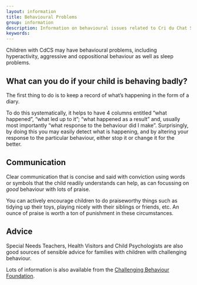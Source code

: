 ```yaml
---
layout: information
title: Behavioural Problems
group: information
description: Information on behavioural issues related to Cri du Chat Syndrome
keywords:
---
```


Children with CdCS may have behavioural problems, including hyperactivity, aggressive and oppositional behaviour as well as sleep problems. 

## What can you do if your child is behaving badly? 

The first thing to do is to keep a record of what’s happening in the form of a diary. 

To do this systematically, it helps to have 4 columns entitled “what happened”, “what led up to it”; “what happened as a result” and, usually most importantly “what response to the behaviour did I make”. Surprisingly, by doing this you may easily detect what is happening, and by altering your response to the particular behaviour, either stop it or change it for the better.

## Communication

Clear communication that is concise and said with conviction using words or symbols that the child readily understands can help, as can focussing on *good* behaviour with lots of praise.

You can actively encourage children to do praiseworthy things such as tidying up their toys, playing nicely with their siblings or friends, etc. An ounce of praise is worth a ton of punishment in these circumstances. 

## Advice

Special Needs Teachers, Health Visitors and Child Psychologists are also good sources of sensible advice for families with children with challenging behaviour.

Lots of information is also available from the [Challenging Behaviour Foundation](http://www.challengingbehaviour.org.uk/).